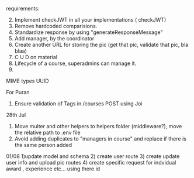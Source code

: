 requirements:


2) Implement checkJWT in all your implementations ( checkJWT)
3) Remove hardcoded comparisions. 
4) Standardize response by using "generateResponseMessage"
5) Add manager, by the coordinator 
6) Create another URL for storing the pic (get that pic, validate that pic, bla blaa)
7) C U D on material
8) Lifecycle of a course, superadmins can manage it.
9) 
MIME types
UUID


For Puran
1) Ensure validation of Tags in /courses POST using Joi

28th Jul
1) Move multer and other helpers to helpers folder (middleware?), move the relative path to .env file
2) Avoid adding duplicates to "managers in course" and replace if there is the same person added 


01/08
1)update model and schema
2) create user route
3) create update user info and upload pic routes
4) create specific request for indvidual award , experience etc... using there id